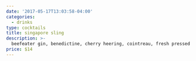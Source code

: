 ```yaml
---
date: '2017-05-17T13:03:58-04:00'
categories:
  - drinks
type: cocktails
title: singapore sling
description: >- 
  beefeater gin, benedictine, cherry heering, cointreau, fresh pressed pineapple juice, angostura bitters & lime juice
price: $14
---
```

